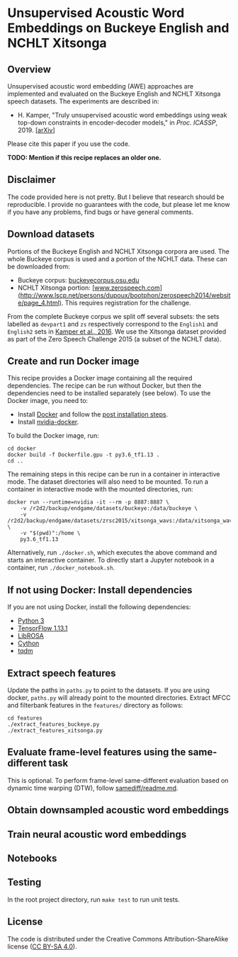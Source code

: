 Unsupervised Acoustic Word Embeddings on Buckeye English and NCHLT Xitsonga
===========================================================================

Overview
--------
Unsupervised acoustic word embedding (AWE) approaches are implemented and
evaluated on the Buckeye English and NCHLT Xitsonga speech datasets. The
experiments are described in:

- H. Kamper, "Truly unsupervised acoustic word embeddings using weak top-down
  constraints in encoder-decoder models," in *Proc. ICASSP*, 2019.
  [[arXiv](https://arxiv.org/abs/1811.00403)]

Please cite this paper if you use the code.

**TODO: Mention if this recipe replaces an older one.**


Disclaimer
----------
The code provided here is not pretty. But I believe that research should be
reproducible. I provide no guarantees with the code, but please let me know if
you have any problems, find bugs or have general comments.


Download datasets
-----------------
Portions of the Buckeye English and NCHLT Xitsonga corpora are used. The whole
Buckeye corpus is used and a portion of the NCHLT data. These can be downloaded
from:

- Buckeye corpus:
  [buckeyecorpus.osu.edu](http://buckeyecorpus.osu.edu/)
- NCHLT Xitsonga portion:
  [www.zerospeech.com](http://www.lscp.net/persons/dupoux/bootphon/zerospeech2014/website/page_4.html).
  This requires registration for the challenge.

From the complete Buckeye corpus we split off several subsets: the sets
labelled as `devpart1` and `zs` respectively correspond to the `English1` and
`English2` sets in [Kamper et al., 2016](http://arxiv.org/abs/1606.06950). We
use the Xitsonga dataset provided as part of the Zero Speech Challenge 2015 (a
subset of the NCHLT data).


Create and run Docker image
---------------------------
This recipe provides a Docker image containing all the required dependencies.
The recipe can be run without Docker, but then the dependencies need to be
installed separately (see below). To use the Docker image, you need to:

- Install [Docker](https://docs.docker.com/install/) and follow the [post
  installation
  steps](https://docs.docker.com/install/linux/linux-postinstall/).
- Install [nvidia-docker](https://github.com/NVIDIA/nvidia-docker).

To build the Docker image, run:

    cd docker
    docker build -f Dockerfile.gpu -t py3.6_tf1.13 .
    cd ..

The remaining steps in this recipe can be run in a container in interactive
mode. The dataset directories will also need to be mounted. To run a container
in interactive mode with the mounted directories, run:

    docker run --runtime=nvidia -it --rm -p 8887:8887 \
        -v /r2d2/backup/endgame/datasets/buckeye:/data/buckeye \
        -v /r2d2/backup/endgame/datasets/zrsc2015/xitsonga_wavs:/data/xitsonga_wavs \
        -v "$(pwd)":/home \
        py3.6_tf1.13

Alternatively, run `./docker.sh`, which executes the above command and starts
an interactive container. To directly start a Jupyter notebook in a container,
run `./docker_notebook.sh`.


If not using Docker: Install dependencies
-----------------------------------------
If you are not using Docker, install the following dependencies:

- [Python 3](https://www.python.org/downloads/)
- [TensorFlow 1.13.1](https://www.tensorflow.org/)
- [LibROSA](http://librosa.github.io/librosa/)
- [Cython](https://cython.org/)
- [tqdm](https://tqdm.github.io/)


Extract speech features
-----------------------
Update the paths in `paths.py` to point to the datasets. If you are using
docker, `paths.py` will already point to the mounted directories. Extract MFCC
and filterbank features in the `features/` directory as follows:

    cd features
    ./extract_features_buckeye.py
    ./extract_features_xitsonga.py


Evaluate frame-level features using the same-different task
-----------------------------------------------------------
This is optional. To perform frame-level same-different evaluation based on
dynamic time warping (DTW), follow [samediff/readme.md](samediff/readme.md).


Obtain downsampled acoustic word embeddings
-------------------------------------------


Train neural acoustic word embeddings
-------------------------------------


Notebooks
---------


Testing
-------
In the root project directory, run `make test` to run unit tests.


License
-------
The code is distributed under the Creative Commons Attribution-ShareAlike
license ([CC BY-SA 4.0](http://creativecommons.org/licenses/by-sa/4.0/)).
